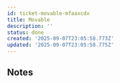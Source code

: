 ```yaml
---
id: ticket-movable-mfaaxcdx
title: Movable
description: ''
status: done
created: '2025-09-07T23:05:58.773Z'
updated: '2025-09-07T23:05:58.775Z'
---
```


## Notes
